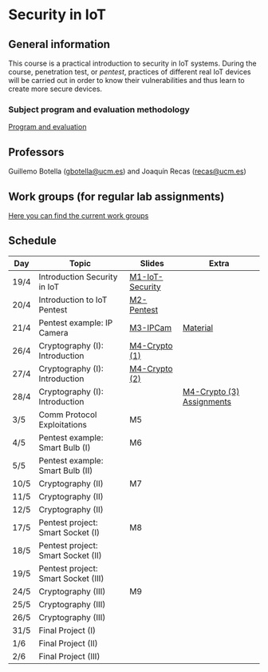 # Security in IoT

## General information

This course is a practical introduction to security in IoT systems. During the course, penetration test, or *pentest*, practices of different real IoT devices will be carried out in order to know their vulnerabilities and thus learn to create more secure devices.

### Subject program and evaluation methodology

[Program and evaluation](slides/Presentation.pdf)

## Professors

Guillemo Botella (gbotella@ucm.es) and Joaquín Recas (recas@ucm.es)

## Work groups (for regular lab assignments)

[Here you can find the current work groups](groups.md)

## Schedule

| Day  | Topic                               | Slides                                        | Extra                                                        |
| ---- | ----------------------------------- | --------------------------------------------- | ------------------------------------------------------------ |
| 19/4 | Introduction Security in IoT        | [M1-IoT-Security](slides/M1-IoT-Security.pdf) |                                                              |
| 20/4 | Introduction to IoT Pentest         | [M2-Pentest](slides/M2-Pentest.pdf)           |                                                              |
| 21/4 | Pentest example: IP Camera          | [M3-IPCam](slides/M3-IpCam.pdf)               | [Material](./P1/index.md)                                    |
| 26/4 | Cryptography (I): Introduction      | [M4-Crypto (1)](slides/M4-Crypto_1.pdf)       |                                                              |
| 27/4 | Cryptography (I): Introduction      | [M4-Crypto (2)](slides/M4-Crypto_2.pdf)       |                                                              |
| 28/4 | Cryptography (I): Introduction      |                                               | [M4-Crypto (3) Assignments](slides/M4-Crypto_3_Assignments.pdf) |
| 3/5  | Comm Protocol Exploitations         | M5                                            |                                                              |
| 4/5  | Pentest example: Smart Bulb (I)     | M6                                            |                                                              |
| 5/5  | Pentest example: Smart Bulb (II)    |                                               |                                                              |
| 10/5 | Cryptography (II)                   | M7                                            |                                                              |
| 11/5 | Cryptography (II)                   |                                               |                                                              |
| 12/5 | Cryptography (II)                   |                                               |                                                              |
| 17/5 | Pentest project: Smart Socket (I)   | M8                                            |                                                              |
| 18/5 | Pentest project: Smart Socket (II)  |                                               |                                                              |
| 19/5 | Pentest project: Smart Socket (III) |                                               |                                                              |
| 24/5 | Cryptography (III)                  | M9                                            |                                                              |
| 25/5 | Cryptography (III)                  |                                               |                                                              |
| 26/5 | Cryptography (III)                  |                                               |                                                              |
| 31/5 | Final Project (I)                   |                                               |                                                              |
| 1/6  | Final Project (II)                  |                                               |                                                              |
| 2/6  | Final Project (III)                 |                                               |                                                              |
